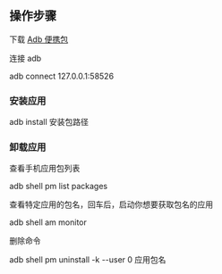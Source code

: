 ## 操作步骤

下载 [Adb 便携包](https://suanpersonale-my.sharepoint.com/:u:/g/personal/suan_suanpersonale_onmicrosoft_com/Ef9BMRkeAk9JntkCaMaHKh4BkEdp4tawMTbMxHNFDngVqQ?e=ACPWH0)

连接 adb

adb connect 127.0.0.1:58526

### 安装应用

adb install 安装包路径

### 卸载应用

查看手机应用包列表

adb shell pm list packages

查看特定应用的包名，回车后，启动你想要获取包名的应用

adb shell am monitor

删除命令

adb shell pm uninstall -k --user 0 应用包名